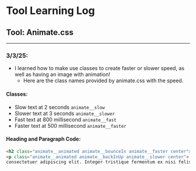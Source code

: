 # Tool Learning Log

## Tool: Animate.css

---

### 3/3/25:
 * I learned how to make use classes to create faster or slower speed, as well as having an image with animation!
    *   Here are the class names provided by animate.css with the speed.
#### Classes:
 * Slow text at 2 seconds `animate__slow`
 * Slower text at 3 seconds `animate__slower`
 * Fast text at 800 millisecond `animate__fast`
 * Faster text at 500 millisecond `animate__faster`
#### Heading and Paragraph Code:
```HTML
<h2 class="animate__animated animate__bounceIn animate__faster center">Fast heading</h2>
<p class="animate__animated animate__backInUp animate__slower center"> SLOW TEXT Lorem ipsum odor amet,
consectetuer adipiscing elit. Integer tristique fermentum ex nisi felis tortor arcu accumsan..</p>
```


<!--
* Links you used today (websites, videos, etc)
* Things you tried, progress you made, etc
* Challenges, a-ha moments, etc
* Questions you still have
* What you're going to try next
-->
